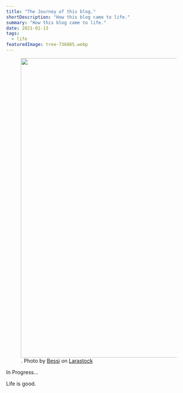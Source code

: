 ```yaml
---
title: "The Journey of this blog."
shortDescription: "How this blog came to life."
summary: "How this blog came to life."
date: 2021-01-13
tags:
  - life
featuredImage: tree-736885.webp
---
```


<figure class="">
    <img src="{{ featuredImage | imagePath | url }}" srcset="" sizes="" alt="" width="1846" height="812">
    <figcaption class="text-center">. Photo by <a href="https://pixabay.com/users/bessi-909086/">Bessi</a> on <a href="https://pixabay.com/photos/tree-sunset-clouds-sky-silhouette-736885/">Larastock</a>
    </figcaption>
</figure>


In Progress...

Life is good.
